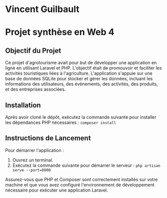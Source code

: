 # Vincent Guilbault

# Projet synthèse en Web 4

## Objectif du Projet

Ce projet d'agrotourisme avait pour but de développer une application en ligne en utilisant Laravel et PHP. L'objectif était de promouvoir et faciliter les activités touristiques liées à l'agriculture. L'application s'appuie sur une base de données SQLite pour stocker et gérer les données, incluant les informations des utilisateurs, des événements, des activités, des produits, et des entreprises associées.

## Installation

Après avoir cloné le dépôt, exécutez la commande suivante pour installer les dépendances PHP nécessaires :
`composer install`

## Instructions de Lancement

Pour démarrer l'application :

1. Ouvrez un terminal.
2. Exécutez la commande suivante pour démarrer le serveur : `php artisan serve --port=8000`

Assurez-vous que PHP et Composer sont correctement installés sur votre machine et que vous avez configuré l'environnement de développement nécessaire pour exécuter une application Laravel.

